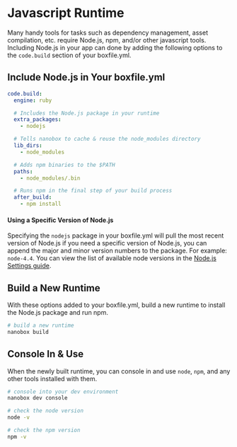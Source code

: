 # Javascript Runtime

Many handy tools for tasks such as dependency management, asset compilation, etc. require Node.js, npm, and/or other javascript tools. Including Node.js in your app can done by adding the following options to the `code.build` section of your boxfile.yml.

## Include Node.js in Your boxfile.yml

```yaml
code.build:
  engine: ruby

  # Includes the Node.js package in your runtime
  extra_packages:
    - nodejs

  # Tells nanobox to cache & reuse the node_modules directory
  lib_dirs:
    - node_modules

  # Adds npm binaries to the $PATH
  paths:
    - node_modules/.bin

  # Runs npm in the final step of your build process
  after_build:
    - npm install
```

#### Using a Specific Version of Node.js
Specifying the `nodejs` package in your boxfile.yml will pull the most recent version of Node.js if you need a specific version of Node.js, you can append the major and minor version numbers to the package. For example: `node-4.4`. You can view the list of available node versions in the [Node.js Settings guide](#).

## Build a New Runtime
With these options added to your boxfile.yml, build a new runtime to install the Node.js package and run npm.

```bash
# build a new runtime
nanobox build
```

## Console In & Use
When the newly built runtime, you can console in and use `node`, `npm`, and any other tools installed with them.

```bash
# console into your dev environment
nanobox dev console

# check the node version
node -v

# check the npm version
npm -v
```
